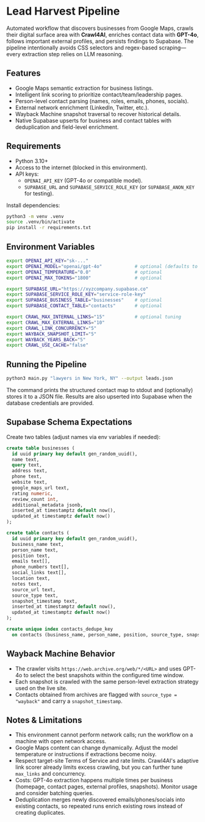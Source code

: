 # Lead Harvest Pipeline

Automated workflow that discovers businesses from Google Maps, crawls their digital surface area with **Crawl4AI**, enriches contact data with **GPT-4o**, follows important external profiles, and persists findings to Supabase. The pipeline intentionally avoids CSS selectors and regex-based scraping—every extraction step relies on LLM reasoning.

## Features
- Google Maps semantic extraction for business listings.
- Intelligent link scoring to prioritize contact/team/leadership pages.
- Person-level contact parsing (names, roles, emails, phones, socials).
- External network enrichment (LinkedIn, Twitter, etc.).
- Wayback Machine snapshot traversal to recover historical details.
- Native Supabase upserts for business and contact tables with deduplication and field-level enrichment.

## Requirements
- Python 3.10+
- Access to the internet (blocked in this environment).
- API keys:
  - `OPENAI_API_KEY` (GPT-4o or compatible model).
  - `SUPABASE_URL` and `SUPABASE_SERVICE_ROLE_KEY` (or `SUPABASE_ANON_KEY` for testing).

Install dependencies:

```bash
python3 -m venv .venv
source .venv/bin/activate
pip install -r requirements.txt
```

## Environment Variables

```bash
export OPENAI_API_KEY="sk-..."
export OPENAI_MODEL="openai/gpt-4o"            # optional (defaults to gpt-4o)
export OPENAI_TEMPERATURE="0.0"                # optional
export OPENAI_MAX_TOKENS="1800"                # optional

export SUPABASE_URL="https://xyzcompany.supabase.co"
export SUPABASE_SERVICE_ROLE_KEY="service-role-key"
export SUPABASE_BUSINESS_TABLE="businesses"    # optional
export SUPABASE_CONTACT_TABLE="contacts"       # optional

export CRAWL_MAX_INTERNAL_LINKS="15"           # optional tuning
export CRAWL_MAX_EXTERNAL_LINKS="10"
export CRAWL_LINK_CONCURRENCY="5"
export WAYBACK_SNAPSHOT_LIMIT="5"
export WAYBACK_YEARS_BACK="5"
export CRAWL_USE_CACHE="false"
```

## Running the Pipeline

```bash
python3 main.py "lawyers in New York, NY" --output leads.json
```

The command prints the structured contact map to stdout and (optionally) stores it to a JSON file. Results are also upserted into Supabase when the database credentials are provided.

## Supabase Schema Expectations

Create two tables (adjust names via env variables if needed):

```sql
create table businesses (
  id uuid primary key default gen_random_uuid(),
  name text,
  query text,
  address text,
  phone text,
  website text,
  google_maps_url text,
  rating numeric,
  review_count int,
  additional_metadata jsonb,
  inserted_at timestamptz default now(),
  updated_at timestamptz default now()
);

create table contacts (
  id uuid primary key default gen_random_uuid(),
  business_name text,
  person_name text,
  position text,
  emails text[],
  phone_numbers text[],
  social_links text[],
  location text,
  notes text,
  source_url text,
  source_type text,
  snapshot_timestamp text,
  inserted_at timestamptz default now(),
  updated_at timestamptz default now()
);

create unique index contacts_dedupe_key
  on contacts (business_name, person_name, position, source_type, snapshot_timestamp);
```

## Wayback Machine Behavior
- The crawler visits `https://web.archive.org/web/*/<URL>` and uses GPT-4o to select the best snapshots within the configured time window.
- Each snapshot is crawled with the same person-level extraction strategy used on the live site.
- Contacts obtained from archives are flagged with `source_type = "wayback"` and carry a `snapshot_timestamp`.

## Notes & Limitations
- This environment cannot perform network calls; run the workflow on a machine with open network access.
- Google Maps content can change dynamically. Adjust the model temperature or instructions if extractions become noisy.
- Respect target-site Terms of Service and rate limits. Crawl4AI's adaptive link scorer already limits excess crawling, but you can further tune `max_links` and concurrency.
- Costs: GPT-4o extraction happens multiple times per business (homepage, contact pages, external profiles, snapshots). Monitor usage and consider batching queries.
- Deduplication merges newly discovered emails/phones/socials into existing contacts, so repeated runs enrich existing rows instead of creating duplicates.
